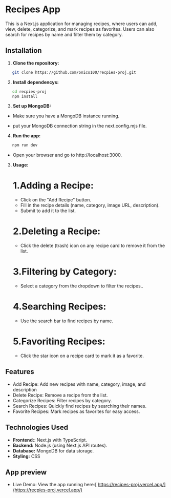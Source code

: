 # Recipes App

This is a Next.js application for managing recipes, where users can add, view, delete, categorize, and mark recipes as favorites. Users can also search for recipes by name and filter them by category.

## Installation

1. **Clone the repository:**

```bash
   git clone https://github.com/onico100/recpies-proj.git
```

2. **Install dependencys:**

```bash
   cd recpies-proj
   npm install
```

3. **Set up MongoDB:**

- Make sure you have a MongoDB instance running.

- put your MongoDB connection string in the next.config.mjs file.

4. **Run the app:**

```bash
   npm run dev
```

- Open your browser and go to http://localhost:3000.

3. **Usage:**

   # 1.Adding a Recipe:

   - Click on the "Add Recipe" button.
   - Fill in the recipe details (name, category, image URL, description).
   - Submit to add it to the list.

   # 2.Deleting a Recipe:

   - Click the delete (trash) icon on any recipe card to remove it from the list.

   # 3.Filtering by Category:

   - Select a category from the dropdown to filter the recipes..

   # 4.Searching Recipes:

   - Use the search bar to find recipes by name.

   # 5.Favoriting Recipes:

   - Click the star icon on a recipe card to mark it as a favorite.

## Features

- Add Recipe: Add new recipes with name, category, image, and description
- Delete Recipe: Remove a recipe from the list.
- Categorize Recipes: Filter recipes by category.
- Search Recipes: Quickly find recipes by searching their names.
- Favorite Recipes: Mark recipes as favorites for easy access.

## Technologies Used

- **Frontend:**: Next.js with TypeScript.
- **Backend:** Node.js (using Next.js API routes).
- **Database:** MongoDB for data storage.
- **Styling:** CSS

## App preview

- Live Demo: View the app running here:[ https://recipes-proj.vercel.app/](https://recpies-proj.vercel.app/)
